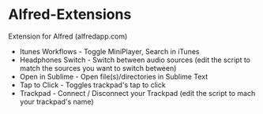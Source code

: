 Alfred-Extensions
=================

Extension for Alfred (alfredapp.com)

* Itunes Workflows - Toggle MiniPlayer, Search in iTunes
* Headphones Switch - Switch between audio sources (edit the script to match the sources you want to switch between)
* Open in Sublime - Open file(s)/directories in Sublime Text
* Tap to Click - Toggles trackpad's tap to click
* Trackpad - Connect / Disconnect your Trackpad (edit the script to mach your trackpad's name)
